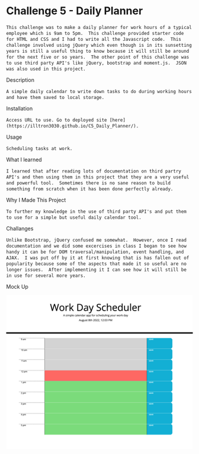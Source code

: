 # Challenge 5 - Daily Planner

    This challenge was to make a daily planner for work hours of a typical employee which is 9am to 5pm.  This challenge provided starter code for HTML and CSS and I had to write all the Javascript code.  This challenge involved using jQuery which even though is in its sunsetting years is still a useful thing to know because it will still be around for the next five or so years.  The other point of this challenge was to use third party API's like jQuery, bootstrap and moment.js.  JSON was also used in this project.

Description

    A simple daily calendar to write down tasks to do during working hours and have them saved to local storage.

Installation

    Access URL to use. Go to deployed site [here](https://illtron3030.github.io/C5_Daily_Planner/).

Usage

    Scheduling tasks at work.

What I learned

    I learned that after reading lots of documentation on third partry API's and then using them in this project that they are a very useful and powerful tool.  Sometimes there is no sane reason to build something from scratch when it has been done perfectly already.

Why I Made This Project
    
    To further my knowledge in the use of third party API's and put them to use for a simple but useful daily calendar tool.

Challanges

    Unlike Bootstrap, jQuery confused me somewhat.  However, once I read documentation and we did some excercises in class I began to see how handy it can be for DOM traversal/manipulation, event handling, and AJAX.  I was put off by it at first knowing that is has fallen out of popularity because some of the aspects that made it so useful are no longer issues.  After implementing it I can see how it will still be in use for several more years.

Mock Up

![alt text](./Assets/Images/ScreenShot.png)
